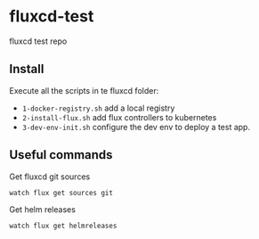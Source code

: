 # fluxcd-test

fluxcd test repo

## Install

Execute all the scripts in te fluxcd folder:

- `1-docker-registry.sh` add a local registry
- `2-install-flux.sh` add flux controllers to kubernetes
- `3-dev-env-init.sh` configure the dev env to deploy a test app.

## Useful commands

Get fluxcd git sources

```sh
watch flux get sources git
```

Get helm releases

```sh
watch flux get helmreleases
```
